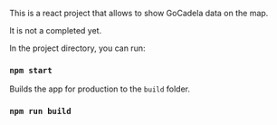 This is a react project that allows to show GoCadela data on the map.

It is not a completed yet.

In the project directory, you can run:

### `npm start`

Builds the app for production to the `build` folder.

### `npm run build`
